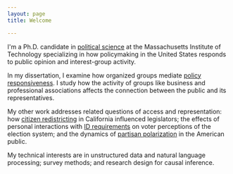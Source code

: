 ```yaml
---
layout: page
title: Welcome

---
```



I'm a Ph.D. candidate in [political
science](http://web.mit.edu/polisci/index.html) at the Massachusetts Institute
of Technology specializing in how policymaking in the United States responds to
public opinion and interest-group activity.

In my dissertation, I examine how organized groups mediate [policy
responsiveness](). I study how the activity of groups like business and
professional associations affects the connection between the public and its
representatives.

My other work addresses related questions of access and representation: how
[citizen redistricting]() in California influenced legislators; the effects of
personal interactions with [ID requirements]() on voter perceptions of the
election system; and the dynamics of [partisan polarization]() in the American
public.

My technical interests are in unstructured data and natural language processing;
survey methods; and research design for causal inference. 

